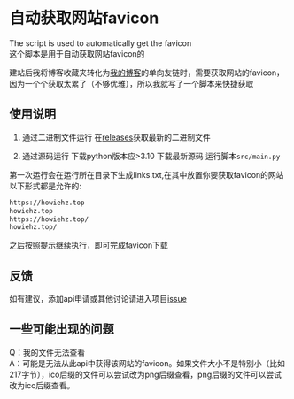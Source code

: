 # 自动获取网站favicon

The script is used to automatically get the favicon  
这个脚本是用于自动获取网站favicon的

建站后我将博客收藏夹转化为[我的博客](https://howiehz.top/links)的单向友链时，需要获取网站的favicon，因为一个个获取太累了（不够优雅），所以我就写了一个脚本来快捷获取

## 使用说明

1. 通过二进制文件运行
    在[releases](https://github.com/HowieHz/get_favicon/releases)获取最新的二进制文件

2. 通过源码运行
    下载python版本应>3.10
    下载最新源码
    运行脚本`src/main.py`

第一次运行会在运行所在目录下生成links.txt,在其中放置你要获取favicon的网站
以下形式都是允许的:

```txt
https://howiehz.top
howiehz.top
https://howiehz.top/
howiehz.top/
```

之后按照提示继续执行，即可完成favicon下载

## 反馈

如有建议，添加api申请或其他讨论请进入项目[issue](https://github.com/HowieHz/get_favicon/issues)

## 一些可能出现的问题

Q：我的文件无法查看  
A：可能是无法从此api中获得该网站的favicon。如果文件大小不是特别小（比如217字节），ico后缀的文件可以尝试改为png后缀查看，png后缀的文件可以尝试改为ico后缀查看。
